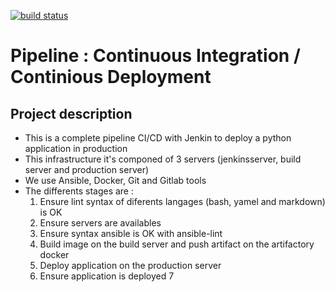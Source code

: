 [![build status](http://ec2-3-88-214-237.compute-1.amazonaws.com/sami/student-list/badges/master/build.svg)](http://ec2-3-88-214-237.compute-1.amazonaws.com/sami/student-list/commits/master)

# Pipeline :  Continuous Integration / Continious Deployment

## Project description

- This is a complete pipeline CI/CD with Jenkin to deploy a python application in production
- This infrastructure it's componed of 3 servers (jenkinsserver, build server and production server)
- We use Ansible, Docker, Git and Gitlab tools
- The differents stages are :
  1. Ensure lint syntax of diferents langages (bash, yamel and markdown) is OK
  2. Ensure servers are availables
  3. Ensure syntax ansible is OK with ansible-lint
  4. Build image on the build server and push artifact on the artifactory docker
  5. Deploy application on the production server
  6. Ensure application is deployed 
7

   



